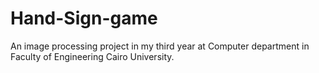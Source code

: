 # Hand-Sign-game
An image processing project in my third year at Computer department in Faculty of Engineering Cairo University.
